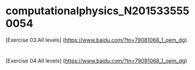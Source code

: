 # computationalphysics_N2015335550054

[Exercise 03:All levels] (https://www.baidu.com/?tn=79081068_1_oem_dg)
#
[Exercise 04:All levels] (https://www.baidu.com/?tn=79081068_1_oem_dg)
